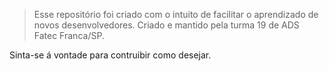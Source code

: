 > Esse repositório foi criado com o intuito de facilitar o aprendizado de novos desenvolvedores. Criado e mantido pela turma 19 de ADS Fatec Franca/SP.

Sinta-se á vontade para contruibir como desejar.
